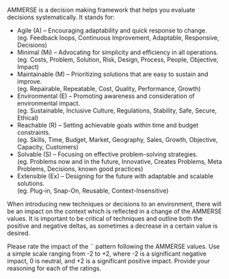 AMMERSE is a decision making framework that helps you evaluate decisions systematically. It stands for:

* Agile (A) – Encouraging adaptability and quick response to change.   
  (eg. Feedback loops, Continuous Improvement, Adaptable, Responsive, Decisions)
* Minimal (Mi) – Advocating for simplicity and efficiency in all operations.    
  (eg. Costs, Problem, Solution, Risk, Design, Process, People, Objective, Impact)
* Maintainable (M) – Prioritizing solutions that are easy to sustain and improve.   
  (eg. Repairable, Repeatable, Cost, Quality, Performance, Growth)
* Environmental (E) – Promoting awareness and consideration of environmental impact.  
  (eg. Sustainable, Inclusive Culture, Regulations, Stability, Safe, Secure, Ethical)
* Reachable (R) – Setting achievable goals within time and budget constraints.   
  (eg. Skills, Time, Budget, Market, Geography, Sales, Growth, Objective, Capacity, Customers)
* Solvable (S) – Focusing on effective problem-solving strategies.  
  (eg. Problems now and in the future, Innovative, Creates Problems, Meta Problems, Decisions, known good practices)
* Extensible (Ex) – Designing for the future with adaptable and scalable solutions.  
  (eg. Plug-in, Snap-On, Reusable, Context-Insensitive)

When introducing new techniques or decisions to an environment, there will be an impact on the context which is reflected in a change of the AMMERSE values.
It is important to be critical of techniques and outline both the positive and negative deltas, as sometimes a decrease in a certain value is desired.

Please rate the impact of the `` pattern following the AMMERSE values.
Use  a simple scale ranging from -2 to +2, where -2 is a significant negative impact, 0 is neutral, and +2 is a significant positive impact. 
Provide your reasoning for each of the ratings.
